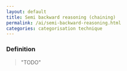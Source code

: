 ```yaml
---
layout: default
title: Semi backward reasoning (chaining)
permalink: /ai/semi-backward-reasoning.html
categories: categorisation technique
---
```


### Definition

> "TODO"
